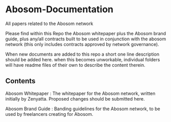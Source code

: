 # Abosom-Documentation
All papers related to the Abosom network

Please find within this Repo the Abosom whitepaper plus the Abosom brand guide, plus any/all contracts built to be used in conjunction with the abosom network (this only includes contracts approved by network governance).

When new documents are added to this repo a short one line description should be added here. when this becomes unworkable, individual folders will have readme files of their own to describe the content therein.


## Contents

Abosom Whitepaper : The whitepaper for the Abosom network, written initially by Zenyatta. Proposed changes should be submitted here.

Abosom Brand Guide : Banding guidelines for the Abosom network, to be used by freelancers creating for Abosom.
